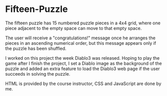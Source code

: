 # Fifteen-Puzzle

The fifteen puzzle has 15 numbered puzzle pieces in a 4x4 grid, where one piece adjacent to the empty space can move to that empty space.

The user will receive a "congratulations!" message once he arranges the pieces in an ascending numerical order, but this message appears only if the puzzle has been shuffled.

I worked on this project the week Diablo3 was released. Hoping to play the game after I finish the project, I set a Diablo image as the background of the puzzle and added an extra feature to load the Diablo3 web page if the user succeeds in solving the puzzle.

HTML is provided by the course instructor, CSS and JavaScript are done by me.
